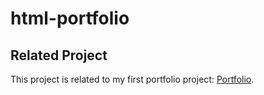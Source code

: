 # html-portfolio
## Related Project
This project is related to my first portfolio project: [Portfolio](https://github.com/Chakra-2209/Portfolio).
